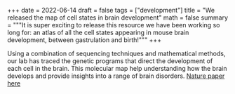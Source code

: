 +++
date = 2022-06-14
draft = false
tags = ["development"]
title = "We released the map of cell states in brain development"
math = false
summary = """It is super exciting to release this resource we have been working so long for: an atlas of all the cell states appearing in mouse brain development, between gastrulation and birth!"""
+++

Using a combination of sequencing techniques and mathematical methods, our lab has traced the genetic programs that direct the development of each cell in the brain. This molecular map help understanding how the brain develops and provide insights into a range of brain disorders. [Nature paper here](https://www.nature.com/articles/s41586-021-03775-x#citeas)
